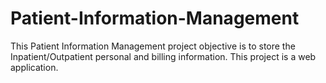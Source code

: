 # Patient-Information-Management
This Patient Information Management project objective is to store the Inpatient/Outpatient personal and billing information. This project is a web application. 
